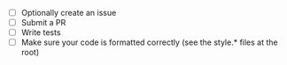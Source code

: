 - [ ] Optionally create an issue
- [ ] Submit a PR
- [ ] Write tests
- [ ] Make sure your code is formatted correctly (see the style.* files at the root)
